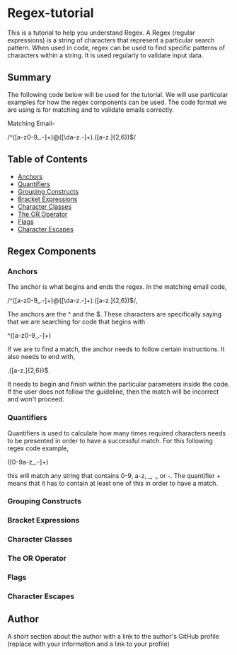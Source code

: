 # Regex-tutorial

This is a tutorial to help you understand Regex. A Regex (regular expressions) is a string of characters that represent a particular search pattern. When used in code, regex can be used to find specific patterns of characters within a string. It is used regularly to validate input data. 

## Summary

The following code below will be used for the tutorial. We will use particular examples for how the regex components can be used. The code format we are using is for matching and to validate emails correctly.  

Matching Email-

/^([a-z0-9_\.-]+)@([\da-z\.-]+)\.([a-z\.]{2,6})$/

## Table of Contents

- [Anchors](#anchors)
- [Quantifiers](#quantifiers)
- [Grouping Constructs](#grouping-constructs)
- [Bracket Expressions](#bracket-expressions)
- [Character Classes](#character-classes)
- [The OR Operator](#the-or-operator)
- [Flags](#flags)
- [Character Escapes](#character-escapes)

## Regex Components

### Anchors

The anchor is what begins and ends the regex. In the matching email code,

/^([a-z0-9_\.-]+)@([\da-z\.-]+)\.([a-z\.]{2,6})$/,

The anchors are the ^ and the $. These characters are specifically saying that we are searching for code that begins with

^([a-z0-9_\.-]+)

If we are to find a match, the anchor needs to follow certain instructions. It also needs to end with, 

.([a-z\.]{2,6})$.

It needs to begin and finish within the particular parameters inside the code. If the user does not follow the guideline, then the match will be incorrect and won't proceed.


### Quantifiers

Quantifiers is used to calculate how many times required characters needs to be presented in order to have a successful match. For this following regex code example,

([0-9a-z_.\-]+)

this will match any string that contains 0-9, a-z, _, ., or -. The quantifier + means that it has to contain at least one of this in order to have a match.

### Grouping Constructs

### Bracket Expressions

### Character Classes

### The OR Operator

### Flags

### Character Escapes

## Author

A short section about the author with a link to the author's GitHub profile (replace with your information and a link to your profile)
